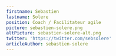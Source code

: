 ```yaml
---
firstname: Sebastien
lastname: Solere
position: Coach / Facilitateur agile
picture: sebastien-solere.png
altPicture: sebastien-solere-alt.png
twitter: 'https://twitter.com/sebsolere'
articleAuthor: sebastien-solere
---
```

